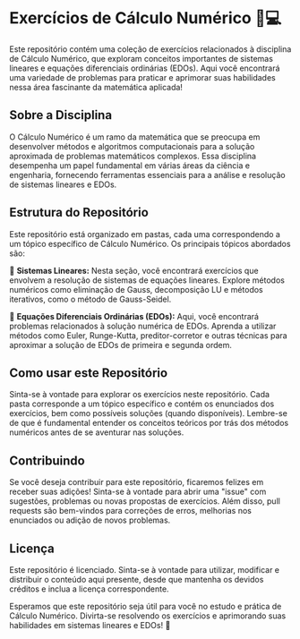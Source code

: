 # Exercícios de Cálculo Numérico 🧮💻

Este repositório contém uma coleção de exercícios relacionados à disciplina de Cálculo Numérico, que exploram conceitos importantes de sistemas lineares e equações diferenciais ordinárias (EDOs). Aqui você encontrará uma variedade de problemas para praticar e aprimorar suas habilidades nessa área fascinante da matemática aplicada!

## Sobre a Disciplina

O Cálculo Numérico é um ramo da matemática que se preocupa em desenvolver métodos e algoritmos computacionais para a solução aproximada de problemas matemáticos complexos. Essa disciplina desempenha um papel fundamental em várias áreas da ciência e engenharia, fornecendo ferramentas essenciais para a análise e resolução de sistemas lineares e EDOs.

## Estrutura do Repositório

Este repositório está organizado em pastas, cada uma correspondendo a um tópico específico de Cálculo Numérico. Os principais tópicos abordados são:

🔹 **Sistemas Lineares:** Nesta seção, você encontrará exercícios que envolvem a resolução de sistemas de equações lineares. Explore métodos numéricos como eliminação de Gauss, decomposição LU e métodos iterativos, como o método de Gauss-Seidel.

🔹 **Equações Diferenciais Ordinárias (EDOs):** Aqui, você encontrará problemas relacionados à solução numérica de EDOs. Aprenda a utilizar métodos como Euler, Runge-Kutta, preditor-corretor e outras técnicas para aproximar a solução de EDOs de primeira e segunda ordem.

## Como usar este Repositório

Sinta-se à vontade para explorar os exercícios neste repositório. Cada pasta corresponde a um tópico específico e contém os enunciados dos exercícios, bem como possíveis soluções (quando disponíveis). Lembre-se de que é fundamental entender os conceitos teóricos por trás dos métodos numéricos antes de se aventurar nas soluções.

## Contribuindo

Se você deseja contribuir para este repositório, ficaremos felizes em receber suas adições! Sinta-se à vontade para abrir uma "issue" com sugestões, problemas ou novas propostas de exercícios. Além disso, pull requests são bem-vindos para correções de erros, melhorias nos enunciados ou adição de novos problemas.

## Licença

Este repositório é licenciado. Sinta-se à vontade para utilizar, modificar e distribuir o conteúdo aqui presente, desde que mantenha os devidos créditos e inclua a licença correspondente.

Esperamos que este repositório seja útil para você no estudo e prática de Cálculo Numérico. Divirta-se resolvendo os exercícios e aprimorando suas habilidades em sistemas lineares e EDOs! 🚀
